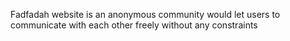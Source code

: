 Fadfadah website is an anonymous community would let users to communicate with
each other freely without any constraints
